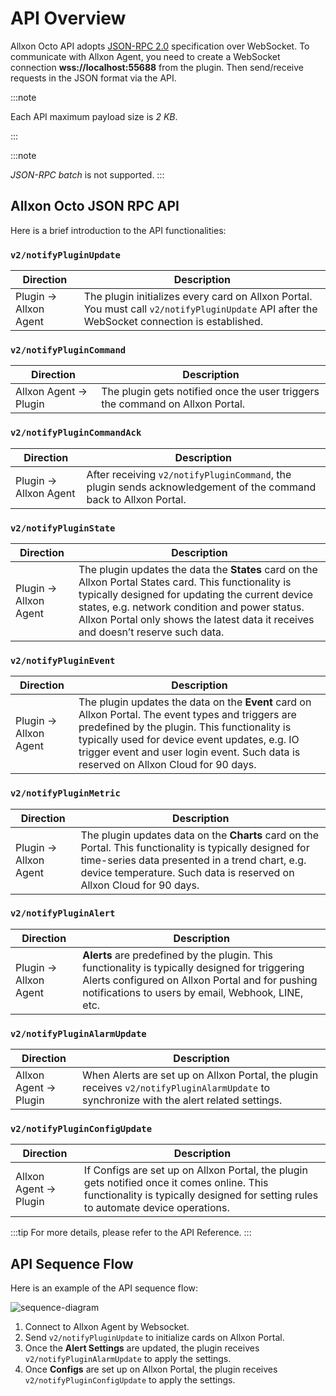 # API Overview

Allxon Octo API adopts [JSON-RPC 2.0](https://www.jsonrpc.org/specification) specification over WebSocket. To communicate with Allxon Agent, you need to create a WebSocket connection **wss://localhost:55688** from the plugin. Then send/receive requests in the JSON format via the API.

:::note

Each API maximum payload size is _2 KB_.

:::

:::note

_JSON-RPC batch_ is not supported.
:::

## Allxon Octo JSON RPC API

Here is a brief introduction to the API functionalities:

### `v2/notifyPluginUpdate`

| Direction             | Description                                                                                                                                  |
| --------------------- | -------------------------------------------------------------------------------------------------------------------------------------------- |
| Plugin → Allxon Agent | The plugin initializes every card on Allxon Portal. You must call `v2/notifyPluginUpdate` API after the WebSocket connection is established. |

### `v2/notifyPluginCommand`

| Direction             | Description                                                                   |
| --------------------- | ----------------------------------------------------------------------------- |
| Allxon Agent → Plugin | The plugin gets notified once the user triggers the command on Allxon Portal. |

### `v2/notifyPluginCommandAck`

| Direction             | Description                                                                                                      |
| --------------------- | ---------------------------------------------------------------------------------------------------------------- |
| Plugin → Allxon Agent | After receiving `v2/notifyPluginCommand`, the plugin sends acknowledgement of the command back to Allxon Portal. |

### `v2/notifyPluginState`

| Direction             | Description                                                                                                                                                                                                                                                                                     |
| --------------------- | ----------------------------------------------------------------------------------------------------------------------------------------------------------------------------------------------------------------------------------------------------------------------------------------------- |
| Plugin → Allxon Agent | The plugin updates the data the **States** card on the Allxon Portal States card. This functionality is typically designed for updating the current device states, e.g. network condition and power status. Allxon Portal only shows the latest data it receives and doesn’t reserve such data. |

### `v2/notifyPluginEvent`

| Direction             | Description                                                                                                                                                                                                                                                                                  |
| --------------------- | -------------------------------------------------------------------------------------------------------------------------------------------------------------------------------------------------------------------------------------------------------------------------------------------- |
| Plugin → Allxon Agent | The plugin updates the data on the **Event** card on Allxon Portal. The event types and triggers are predefined by the plugin. This functionality is typically used for device event updates, e.g. IO trigger event and user login event. Such data is reserved on Allxon Cloud for 90 days. |

### `v2/notifyPluginMetric`

| Direction             | Description                                                                                                                                                                                                                         |
| --------------------- | ----------------------------------------------------------------------------------------------------------------------------------------------------------------------------------------------------------------------------------- |
| Plugin → Allxon Agent | The plugin updates data on the **Charts** card on the Portal. This functionality is typically designed for time-series data presented in a trend chart, e.g. device temperature. Such data is reserved on Allxon Cloud for 90 days. |

### `v2/notifyPluginAlert`

| Direction             | Description                                                                                                                                                                                              |
| --------------------- | -------------------------------------------------------------------------------------------------------------------------------------------------------------------------------------------------------- |
| Plugin → Allxon Agent | **Alerts** are predefined by the plugin. This functionality is typically designed for triggering Alerts configured on Allxon Portal and for pushing notifications to users by email, Webhook, LINE, etc. |

### `v2/notifyPluginAlarmUpdate`

| Direction             | Description                                                                                                                               |
| --------------------- | ----------------------------------------------------------------------------------------------------------------------------------------- |
| Allxon Agent → Plugin | When Alerts are set up on Allxon Portal, the plugin receives `v2/notifyPluginAlarmUpdate` to synchronize with the alert related settings. |

### `v2/notifyPluginConfigUpdate`

| Direction             | Description                                                                                                                                                                      |
| --------------------- | -------------------------------------------------------------------------------------------------------------------------------------------------------------------------------- |
| Allxon Agent → Plugin | If Configs are set up on Allxon Portal, the plugin gets notified once it comes online. This functionality is typically designed for setting rules to automate device operations. |

:::tip
For more details, please refer to the API Reference.
:::

## API Sequence Flow

Here is an example of the API sequence flow:

![sequence-diagram](../_img/sequence-diagram.svg)

1. Connect to Allxon Agent by Websocket.
2. Send `v2/notifyPluginUpdate` to initialize cards on Allxon Portal.
3. Once the **Alert Settings** are updated, the plugin receives `v2/notifyPluginAlarmUpdate` to apply the settings.
4. Once **Configs** are set up on Allxon Portal, the plugin receives `v2/notifyPluginConfigUpdate` to apply the settings.
